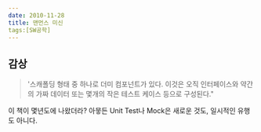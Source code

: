 ```yaml
---
date: 2010-11-28
title: 맨먼스 미신
tags:[SW공학]
---
```


## 감상
> '스캐폴딩 형태 중 하나로 더미 컴포넌트가 있다. 이것은 오직 인터페이스와 약간의 가짜 데이터 또는 몇개의 작은 테스트 케이스 등으로 구성된다." 

이 책이 몇년도에 나왔더라? 아뭏든 Unit Test나 Mock은 새로운 것도, 일시적인 유행도 아니다.
